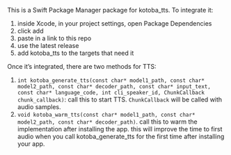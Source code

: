 This is a Swift Package Manager package for kotoba_tts. To integrate it:
1) inside Xcode, in your project settings, open Package Dependencies
2) click add
3) paste in a link to this repo
4) use the latest release
5) add kotoba_tts to the targets that need it

Once it’s integrated, there are two methods for TTS:
1) `int kotoba_generate_tts(const char* model1_path, const char* model2_path, const char* decoder_path, const char* input_text, const char* language_code, int cli_speaker_id, ChunkCallback chunk_callback)`: call this to start TTS. `ChunkCallback` will be called with audio samples.
2) `void kotoba_warm_tts(const char* model1_path, const char* model2_path, const char* decoder_path)`. call this to warm the implementation after installing the app. this will improve the time to first audio when you call kotoba_generate_tts for the first time after installing your app.
